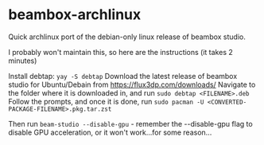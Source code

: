 # beambox-archlinux
Quick archlinux port of the debian-only linux release of beambox studio.

I probably won't maintain this, so here are the instructions (it takes 2 minutes)

Install debtap: `yay -S debtap`
Download the latest release of beambox studio for Ubuntu/Debain from https://flux3dp.com/downloads/
Navigate to the folder where it is downloaded in, and run `sudo debtap <FILENAME>.deb`
Follow the prompts, and once it is done, run `sudo pacman -U <CONVERTED-PACKAGE-FILENAME>.pkg.tar.zst`

Then run `beam-studio --disable-gpu` - remember the --disable-gpu flag to disable GPU acceleration, or it won't work...for some reason...
